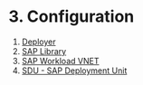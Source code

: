 <!-- TODO -->



# 3. Configuration

1. [Deployer](config_deployer.md)
2. [SAP Library](config_sap_library.md)
3. [SAP Workload VNET](config_sap_workload_vnet.md)
4. [SDU - SAP Deployment Unit](config_sap_deployment_unit.md)
